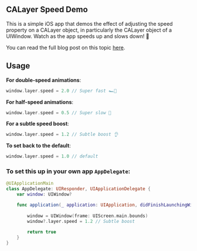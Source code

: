 ## CALayer Speed Demo

This is a simple iOS app that demos the effect of adjusting the speed property on a CALayer object, in particularly the CALayer object of a UIWindow. Watch as the app speeds up and slows down! 👀

You can read the full blog post on this topic [here](https://www.craftappco.com/blog/2018/speed-up-ios-app-one-line-of-code "Craft App Co. Blog").

## Usage

**For double-speed animations**:  

``` swift
window.layer.speed = 2.0 // Super fast 🏎💨 
```

**For half-speed animations**:  

``` swift
window.layer.speed = 0.5 // Super slow 🐢
```

**For a subtle speed boost**:

``` swift
window.layer.speed = 1.2 // Subtle boost 👌
```

**To set back to the default**:  

``` swift
window.layer.speed = 1.0 // default
```  

### To set this up in your own app `AppDelegate`:
``` swift
@UIApplicationMain
class AppDelegate: UIResponder, UIApplicationDelegate {
	var window: UIWindow?

	func application(_ application: UIApplication, didFinishLaunchingWithOptions launchOptions: [UIApplicationLaunchOptionsKey: Any]?) -> Bool {
		
		window = UIWindow(frame: UIScreen.main.bounds)
		window?.layer.speed = 1.2 // Subtle boost
		
		return true
	}	
}
```
